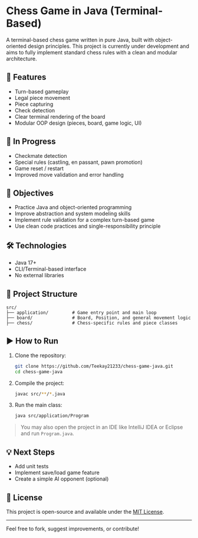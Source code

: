 # Chess Game in Java (Terminal-Based)

A terminal-based chess game written in pure Java, built with object-oriented design principles. This project is currently under development and aims to fully implement standard chess rules with a clean and modular architecture.

## 📌 Features

- Turn-based gameplay
- Legal piece movement
- Piece capturing
- Check detection
- Clear terminal rendering of the board
- Modular OOP design (pieces, board, game logic, UI)

## 🚧 In Progress

- Checkmate detection
- Special rules (castling, en passant, pawn promotion)
- Game reset / restart
- Improved move validation and error handling

## 🎯 Objectives

- Practice Java and object-oriented programming
- Improve abstraction and system modeling skills
- Implement rule validation for a complex turn-based game
- Use clean code practices and single-responsibility principle

## 🛠 Technologies

- Java 17+
- CLI/Terminal-based interface
- No external libraries

## 📁 Project Structure

```
src/
├── application/         # Game entry point and main loop
├── board/               # Board, Position, and general movement logic
├── chess/               # Chess-specific rules and piece classes
```

## ▶️ How to Run

1. Clone the repository:
   ```bash
   git clone https://github.com/Teekay21233/chess-game-java.git
   cd chess-game-java
   ```

2. Compile the project:
   ```bash
   javac src/**/*.java
   ```

3. Run the main class:
   ```bash
   java src/application/Program
   ```

> You may also open the project in an IDE like IntelliJ IDEA or Eclipse and run `Program.java`.

## 💡 Next Steps

- Add unit tests
- Implement save/load game feature
- Create a simple AI opponent (optional)

## 📄 License

This project is open-source and available under the [MIT License](LICENSE).

---

Feel free to fork, suggest improvements, or contribute!
